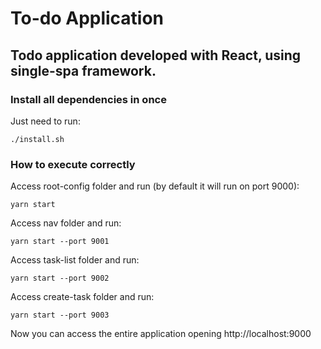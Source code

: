 # To-do Application

## Todo application developed with React, using **single-spa** framework.

### Install all dependencies in once

Just need to run:

```
./install.sh
```

### How to execute correctly

Access root-config folder and run (by default it will run on port 9000):

```
yarn start
```

Access nav folder and run:

```
yarn start --port 9001
```

Access task-list folder and run:

```
yarn start --port 9002
```

Access create-task folder and run:

```
yarn start --port 9003
```

Now you can access the entire application opening http://localhost:9000
